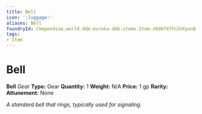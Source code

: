```yaml
---
title: Bell
icon: ':luggage:'
aliases: Bell
foundryId: Compendium.world.ddb-eureka-ddb-items.Item.zRd0fXfFn3VXyvn0
tags:
- Item
---
```


# Bell

**Bell**
_Gear_
**Type:** Gear
**Quantity:** 1
**Weight:** N/A
**Price:** 1 gp
**Rarity:** 
**Attunement:** None

*A standard bell that rings, typically used for signaling.*